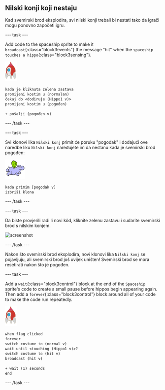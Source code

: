 ## Nilski konji koji nestaju

Kad svemirski brod eksplodira, svi nilski konji trebali bi nestati tako da igrači mogu ponovno započeti igru.

\--- task \---

Add code to the spaceship sprite to make it `broadcast`{:class="block3events"} the message "hit" when the `spaceship touches a hippo`{:class="block3sensing"}.

![lik rakete](images/rocket-sprite.png)

```blocks3
kada je kliknuta zelena zastava
promijeni kostim u (normalan)
čekaj do <dodiruje (Hippo1 v)>
promijeni kostim u (pogođen)

+ pošalji (pogođen v)
```

\--- /task \---

\--- task \---

Svi klonovi lika `Nilski konj` primit će poruku "pogodak" i dodajući ove naredbe liku `Nilski konj` naređujete im da nestanu kada je svemirski brod pogođen:

![hippo sprite](images/hippo-sprite.png)

```blocks3
kada primim [pogodak v]
izbriši klona
```

\--- /task \---

\--- task \---

Da biste provjerili radi li novi kôd, kliknite zelenu zastavu i sudarite svemirski brod s nilskim konjem.

![screenshot](images/invaders-hippo-collide.png)

\--- /task \---

Nakon što svemirski brod eksplodira, novi klonovi lika ` Nilski konj ` se pojavljuju, ali svemirski brod još uvijek uništen! Svemirski brod se mora resetirati nakon što je pogođen.

\--- task \---

Add a `wait`{:class="block3control"} block at the end of the `Spaceship` sprite's code to create a small pause before hippos begin appearing again. Then add a `forever`{:class="block3control"} block around all of your code to make the code run repeatedly.

![lik rakete](images/rocket-sprite.png)

```blocks3
when flag clicked
forever
switch costume to (normal v)
wait until <touching (Hippo1 v)>?
switch costume to (hit v)
broadcast (hit v)

+ wait (1) seconds
end
```

\--- /task \---